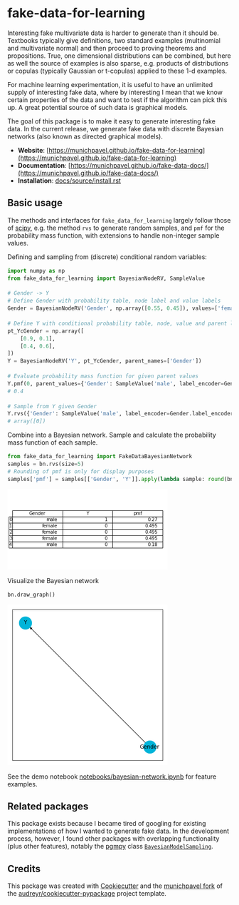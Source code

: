 # fake-data-for-learning

Interesting fake multivariate data is harder to generate than it should be. Textbooks typically give definitions, two standard examples (multinomial and multivariate normal) and then proceed to proving theorems and propositions. True, one dimensional distributions can be combined, but here as well the source of examples is also sparse, e.g. products of distributions or copulas (typically Gaussian or t-copulas) applied to these 1-d examples.

For machine learning experimentation, it is useful to have an unlimited supply of interesting fake data, where by interesting I mean that we know certain properties of the data and want to test if the algorithm can pick this up. A great potential source of such data is graphical models.

The goal of this package is to make it easy to generate interesting fake data. In the current release, we generate fake data with discrete Bayesian networks (also known as directed graphical models).

* **Website**: [https://munichpavel.github.io/fake-data-for-learning](https://munichpavel.github.io/fake-data-for-learning)
* **Documentation**: [https://munichpavel.github.io/fake-data-docs/](https://munichpavel.github.io/fake-data-docs/)
* **Installation**: [docs/source/install.rst](docs/source/install.rst)

## Basic usage

The methods and interfaces for `fake_data_for_learning` largely follow those of [scipy](https://scipy.org), e.g. the method `rvs` to generate random samples, and `pmf` for the probability mass function, with extensions to handle non-integer sample values.

Defining and sampling from (discrete) conditional random variables:

```python
import numpy as np
from fake_data_for_learning import BayesianNodeRV, SampleValue

# Gender -> Y
# Define Gender with probability table, node label and value labels
Gender = BayesianNodeRV('Gender', np.array([0.55, 0.45]), values=['female', 'male'])

# Define Y with conditional probability table, node, value and parent labels
pt_YcGender = np.array([
    [0.9, 0.1],
    [0.4, 0.6],
])
Y = BayesianNodeRV('Y', pt_YcGender, parent_names=['Gender'])

# Evaluate probability mass function for given parent values
Y.pmf(0, parent_values={'Gender': SampleValue('male', label_encoder=Gender.label_encoder)})
# 0.4

# Sample from Y given Gender
Y.rvs({'Gender': SampleValue('male', label_encoder=Gender.label_encoder)}, seed=42)
# array([0])
```

Combine into a Bayesian network. Sample and calculate the probability mass function of each sample.

```python
from fake_data_for_learning import FakeDataBayesianNetwork
samples = bn.rvs(size=5)
# Rounding of pmf is only for display purposes
samples['pmf'] = samples[['Gender', 'Y']].apply(lambda sample: round(bn.pmf(sample), 3), axis=1)
```

![docs/graphics/network_sample.png](docs/graphics/network_sample.png)

Visualize the Bayesian network

```python
bn.draw_graph()
```

![docs/graphics/graph.png](docs/graphics/graph.png)

See the demo notebook [notebooks/bayesian-network.ipynb](notebooks/bayesian-network.ipynb) for feature examples.

## Related packages

This package exists because I became tired of googling for existing implementations of how I wanted to generate fake data. In the development process, however, I found other packages with overlapping functionality (plus other features), notably the [pgmpy](http://pgmpy.org/index.html) class [```BayesianModelSampling```](http://pgmpy.org/sampling.html#bayesian-model-samplers).



## Credits

This package was created with [Cookiecutter](https://github.com/audreyr/cookiecutter) and the [munichpavel fork](https://github.com/munichpavel/cookiecutter-pypackage) of the [audreyr/cookiecutter-pypackage](https://github.com/audreyr/cookiecutter-pypackage) project template.
